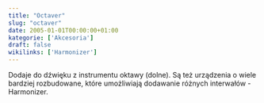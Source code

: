 ```yaml
---
title: "Octaver"
slug: "octaver"
date: 2005-01-01T00:00:00+01:00
kategorie: ['Akcesoria']
draft: false
wikilinks: ['Harmonizer']
---
```

Dodaje do dźwięku z instrumentu oktawy (dolne). Są też urządzenia o
wiele bardziej rozbudowane, które umożliwiają dodawanie różnych
interwałów - Harmonizer<!-- link nie odnosił się do niczego -->.

